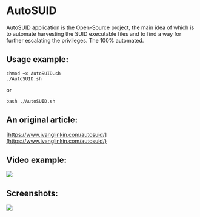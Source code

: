 # AutoSUID

AutoSUID application is the Open-Source project, the main idea of which is to automate harvesting the SUID executable files and to find a way for further escalating the privileges. The 100% automated.


Usage example:
--------------
```
chmod +x AutoSUID.sh
./AutoSUID.sh
```
or
```
bash ./AutoSUID.sh
```
An original article:
--------------------
[https://www.ivanglinkin.com/autosuid/](https://www.ivanglinkin.com/autosuid/)

Video example:
--------------
![](https://www.ivanglinkin.com/wp-content/uploads/2021/12/AutoSUID_Video.gif)

Screenshots:
------------
![](https://www.ivanglinkin.com/wp-content/uploads/2021/11/AutoSUID.png)
